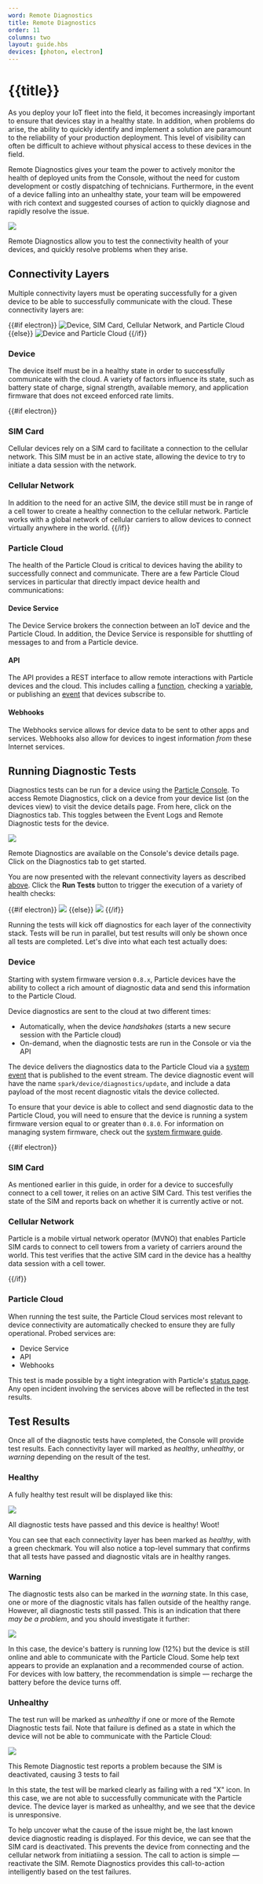 ```yaml
---
word: Remote Diagnostics
title: Remote Diagnostics
order: 11
columns: two
layout: guide.hbs
devices: [photon, electron]
---
```


# {{title}}

As you  deploy your IoT fleet into the field, it becomes increasingly
important to ensure that devices stay in a healthy state. In addition,
when problems do arise, the ability to quickly identify and implement a
solution are paramount to the reliability of your production deployment.
This level of visibility can often be difficult to achieve without
physical access to these devices in the field.

Remote Diagnostics gives your team the power to actively monitor the health of
deployed units from the Console, without the need for custom development
or costly dispatching of technicians. Furthermore, in the event of a
device falling into an unhealthy state, your team will be empowered with
rich context and suggested courses of action to quickly diagnose and
rapidly resolve the issue.

<img
src="/assets/images/remote-diagnostics/successful-diagnostics-test.png"
class="full-width"/>
<p class="caption">Remote Diagnostics allow you to test the connectivity
health of your devices, and quickly resolve problems when they arise.</p>

## Connectivity Layers

Multiple connectivity layers must be operating successfully for a given device
to be able to successfully communicate with the cloud.
These connectivity layers are:

{{#if electron}}
  <img class="full-width" alt="Device, SIM Card, Cellular Network, and
  Particle Cloud"
  src="/assets/images/remote-diagnostics/connectivity-layers-cellular.png"/>
{{else}}
  <img alt="Device and
  Particle Cloud"
  src="/assets/images/remote-diagnostics/connectivity-layers-wifi.png"/>
{{/if}}


### Device
The device itself must be in a healthy state in order to successfully
communicate with the cloud. A variety of factors influence its state,
such as battery state of charge, signal strength, available memory, and
application firmware that does not exceed enforced rate limits.

{{#if electron}}
### SIM Card
Cellular devices rely on a SIM card to facilitate a connection to the
cellular network. This SIM must be in an active state, allowing the
device to try to initiate a data session with the network.

### Cellular Network

In addition to the need for an active SIM, the device still must be in
range of a cell tower to create a healthy connection to the cellular
network. Particle works with a global network of cellular carriers to
allow devices to connect virtually anywhere in the world.
{{/if}}

### Particle Cloud

The health of the Particle Cloud is critical to devices having the ability to
successfully connect and communicate. There are a few Particle Cloud
services in particular that directly impact device health and
communications:

#### Device Service

The Device Service brokers the connection between an IoT device and
the Particle Cloud. In addition, the Device Service is responsible for
shuttling of messages to and from a Particle device.

#### API

The API provides a REST interface to allow remote interactions with
Particle devices and the cloud. This includes calling a [
function](/reference/api/#call-a-function),
checking a [variable](/reference/api/#get-a-variable-value),
or publishing an [event](/reference/api/#publish-an-event)
that devices subscribe to.

#### Webhooks

The Webhooks service allows for device data to be sent to other
apps and services. Webhooks also allow for devices to ingest
information *from* these Internet services.

## Running Diagnostic Tests

Diagnostics tests can be run for a device using the
<a href="https://console.particle.io" target="_blank">Particle
Console</a>. To access Remote Diagnostics, click on a device from your
device list (on the devices view) to visit the device details page. From
here, click on the Diagnostics tab. This toggles between the Event Logs
and Remote Diagnostic tests for the device.

<img src="/assets/images/remote-diagnostics/diagnostics-tab.png"/>
<p class="caption">Remote Diagnostics are available on the Console's
device details page.</br>Click on the Diagnostics tab to get started.</p>

You are now presented with the relevant connectivity layers as described
[above](#connectivity-layers). Click the **Run Tests** button to trigger the
execution of a variety of health checks:

{{#if electron}}
<img class="full-width"
src="/assets/images/remote-diagnostics/default-diagnostics-state-cellular.png"/>
{{else}}
<img class="full-width"
src="/assets/images/remote-diagnostics/default-diagnostics-state-wifi.png"/>
{{/if}}

Running the tests will kick off diagnostics for each layer of the
connectivity stack. Tests will be run in parallel, but test results
will only be shown once all tests are completed.
Let's dive into what each test actually does:

### Device

Starting with system firmware version `0.8.x`, Particle devices have the
ability to collect a rich amount of diagnostic data and send this
information to the Particle Cloud.

Device diagnostics are sent to the cloud at two different times:
- Automatically, when the device _handshakes_ (starts a new secure session with the
Particle cloud)
- On-demand, when the diagnostic tests are run in the Console or via the
API

The device delivers the diagnostics data to the Particle Cloud via a
[system event](/reference/firmware/#system-events) that is published
to the event stream. The device diagnostic event will have the name
`spark/device/diagnostics/update`, and include a data payload of the
most recent diagnostic vitals the device collected.

To ensure that your device is able to collect and send diagnostic data
to the Particle Cloud, you will need to ensure that the device is
running a system firmware version equal to or greater than `0.8.0`. For
information on managing system firmware, check out the [system firmware
guide](/guide/tools-and-features/system-firmware/).

{{#if electron}}
### SIM Card
As mentioned earlier in this guide, in order for a device to
succesfully connect to a cell tower, it relies on an active SIM Card.
This test verifies the state of the SIM and reports back on whether it
is currently active or not.

### Cellular Network
Particle is a mobile virtual network operator (MVNO) that enables
Particle SIM cards to connect to cell towers from a variety
of carriers around the world. This test verifies that the active SIM
card in the device has a healthy data session with a cell tower.

{{/if}}

### Particle Cloud
When running the test suite, the Particle Cloud services most relevant
to device connectivity are automatically checked to ensure they are fully operational.
Probed services are:
- Device Service
- API
- Webhooks

This test is made possible by a tight integration with Particle's
<a href="https://status.particle.io" target="_blank">status page</a>.
Any open incident involving the services above will be reflected in the
test results.

## Test Results

Once all of the diagnostic tests have completed, the Console will
provide test results. Each connectivity layer will marked as
_healthy_, _unhealthy_, or _warning_  depending on the result of the
test.

### Healthy

A fully healthy test result will be displayed like this:

<img
src="/assets/images/remote-diagnostics/successful-diagnostics-test.png"
class="full-width"/>
<p class="caption">All diagnostic tests have passed and this device is
healthy! Woot!</p>

You can see that each connectivity layer has been marked as _healthy_,
with a green checkmark. You will also notice a top-level summary
that confirms that all tests have passed and diagnostic vitals are in healthy
ranges.

### Warning

The diagnostic tests also can be marked in the _warning_ state. In
this case, one or more of the diagnostic vitals has fallen outside of
the healthy range. However, all diagnostic tests still passed. This is
an indication that there _may be a problem_, and you should investigate
it further:

<img
src="/assets/images/remote-diagnostics/warning-diagnostics-test.png"
class="full-width" style="max-height: inherit"/>

In this case, the device's battery is running low (12%) but the device
is still online and able to communicate with the Particle Cloud. Some
help text appears to provide an explanation and a recommended course of
action. For devices with low battery, the recommendation is simple
&mdash; recharge the battery before the device turns off.

### Unhealthy

The test run will be marked as _unhealthy_ if one or more of the Remote
Diagnostic tests fail. Note that failure is defined as a state in which
the device will not be able to communicate with the Particle Cloud:

<img src="/assets/images/remote-diagnostics/diagnostic-failure.png"
class="full-width" />
<p class="caption">This Remote Diagnostic test reports a problem because the
SIM is deactivated, causing 3 tests to fail</p>

In this state, the test will be marked clearly as failing with a red "X"
icon. In this case, we are not able to successfully communicate with the
Particle device. The device layer is marked as unhealthy, and we see
that the device is unresponsive.

To help uncover what the cause of the issue might be, the last known
device diagnostic reading is displayed. For this device, we can see that
the SIM card is deactivated. This prevents the device from connecting
and the cellular network from initiatiing a session. The call to action
is simple &mdash; reactivate the SIM. Remote Diagnostics provides this
call-to-action intelligently based on the test failures.

